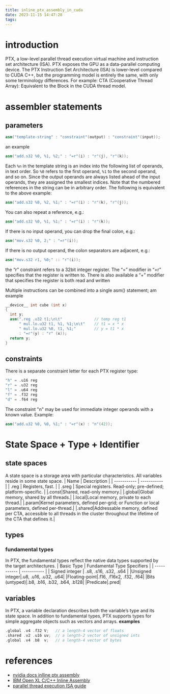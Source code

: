 ```yaml
---
title: inline_ptx_assembly_in_cuda
date: 2023-11-15 14:47:28
tags:
---
```

# introduction
PTX, a low-level parallel thread execution virtual machine and instruction set architecture (ISA). PTX exposes the GPU as a data-parallel computing device.
The PTX Instruction Set Architecture (ISA) is lower-level compared to CUDA C++, but the programming model is entirely the same, with only some terminology differences. For example: CTA (Cooperative Thread Array): Equivalent to the Block in the CUDA thread model.

# assembler statements
## parameters
```cpp
asm("template-string" : "constraint"(output) : "constraint"(input));
```
an example
```cpp
asm("add.s32 %0, %1, %2;" : "=r"(i) : "r"(j), "r"(k));
```
Each `%n` in the template string is an index into the following list of operands, in text order. So `%0` refers to the first operand, `%1` to the second operand, and so on. Since the output operands are always listed ahead of the input operands, they are assigned the smallest indices. 
Note that the numbered references in the string can be in arbitrary order. The following is equivalent to the above example:
```cpp
asm("add.s32 %0, %2, %1;" : "=r"(i) : "r"(k), "r"(j));
```
You can also repeat a reference, e.g.:
```cpp
asm("add.s32 %0, %1, %1;" : "=r"(i) : "r"(k));
```
If there is no input operand, you can drop the final colon, e.g.:
```cpp
asm("mov.s32 %0, 2;" : "=r"(i));
```

If there is no output operand, the colon separators are adjacent, e.g.:


```cpp
asm("mov.s32 r1, %0;" :: "r"(i));
```
the “r” constraint refers to a 32bit integer register. The “=” modifier in “=r” specifies that the register is written to.  There is also available a “+” modifier that specifies the register is both read and written

Multiple instructions can be combined into a single asm() statement; 
am example
```cpp
__device__ int cube (int x)
{
  int y;
  asm(".reg .u32 t1;\n\t"              // temp reg t1
      " mul.lo.u32 t1, %1, %1;\n\t"    // t1 = x * x
      " mul.lo.u32 %0, t1, %1;"        // y = t1 * x
      : "=r"(y) : "r" (x));
  return y;
}
```

## constraints
There is a separate constraint letter for each PTX register type:
```cpp
"h" = .u16 reg
"r" = .u32 reg
"l" = .u64 reg
"f" = .f32 reg
"d" = .f64 reg
```
The constraint "n" may be used for immediate integer operands with a known value. Example:
```cpp
asm("add.u32 %0, %0, %1;" : "=r"(x) : "n"(42));
```


# State Space + Type + Identifier
## state spaces
A state space is a storage area with particular characteristics. All variables reside in some state space. 
| Name | Description |
| ----------- | ----------- |
| .reg | Registers, fast. |
| .sreg | Special registers. Read-only; pre-defined; platform-specific. |
|.const|Shared, read-only memory.|
|.global|Global memory, shared by all threads.|
|.local|Local memory, private to each thread.|
|.param|Kernel parameters, defined per-grid; or Function or local parameters, defined per-thread.|
|.shared|Addressable memory, defined per CTA, accessible to all threads in the cluster throughout the lifetime of the CTA that defines it.|


## types
### fundamental types
In PTX, the fundamental types reflect the native data types supported by the target architectures.
| Basic Type | Fundamental Type Specifiers |
| ----------- | ----------- |
| Signed integer | .s8, .s16, .s32, .s64 |
|Unsigned integer|.u8, .u16, .u32, .u64|
|Floating-point|.f16, .f16x2, .f32, .f64|
|Bits (untyped)|.b8, .b16, .b32, .b64, .b128|
|Predicate|.pred|

## variables
In PTX, a variable declaration describes both the variable’s type and its state space. In addition to fundamental types, PTX supports types for simple aggregate objects such as vectors and arrays.
**examples**
```cpp
.global .v4 .f32 V;   // a length-4 vector of floats
.shared .v2 .u16 uv;  // a length-2 vector of unsigned ints
.global .v4 .b8  v;   // a length-4 vector of bytes
```

# references
- [nvidia docs inlline ptx assembly](https://docs.nvidia.com/cuda/inline-ptx-assembly/index.html)
- [IBM Open XL C/C++ Inline Assembly](https://www.ibm.com/docs/en/openxl-c-and-cpp-aix/17.1.0?topic=features-inline-assembly-statements)
- [parallel thread execution ISA guide](https://docs.nvidia.com/cuda/parallel-thread-execution/index.html#)